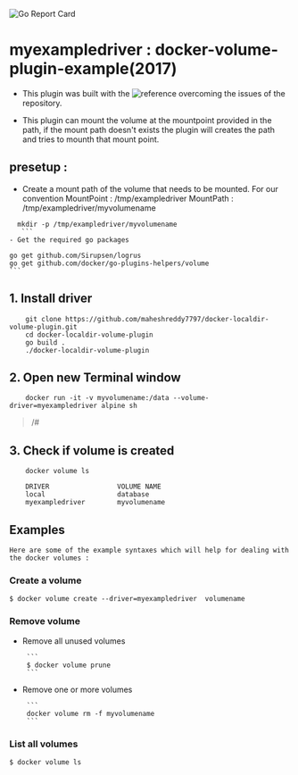![Go Report Card](https://goreportcard.com/badge/github.com/maheshreddy7797/docker-localdir-volume-plugin)



    
# myexampledriver : docker-volume-plugin-example(2017)
  
  - This plugin was built with the ![reference](https://github.com/fntlnz/docker-volume-plugin-example) overcoming the issues       of the repository.
  
  - This plugin can mount the volume at the mountpoint provided in the path, if the mount path doesn't exists the plugin will       creates the path and tries to mounth that mount point.
  
  ## presetup :
  - Create a mount path of the volume that needs to be mounted.
    For our convention MountPoint : /tmp/exampledriver
                       MountPath  : /tmp/exampledriver/myvolumename
  ```
    mkdir -p /tmp/exampledriver/myvolumename
     ```
  - Get the required go packages 
   ```
    go get github.com/Sirupsen/logrus 
    go get github.com/docker/go-plugins-helpers/volume
    ```
  
## 1. Install driver
  ```
      git clone https://github.com/maheshreddy7797/docker-localdir-volume-plugin.git
      cd docker-localdir-volume-plugin
      go build .
      ./docker-localdir-volume-plugin
  ```
## 2. Open new Terminal window
  ```Shell
      docker run -it -v myvolumename:/data --volume-driver=myexampledriver alpine sh
  ```
  > /#
  
## 3. Check if volume is created
     
  ```Shell
      docker volume ls
  ```
``` 
    DRIVER                 VOLUME NAME
    local                  database
    myexampledriver        myvolumename
```
## Examples
    Here are some of the example syntaxes which will help for dealing with the docker volumes :
    
### Create a volume

```
$ docker volume create --driver=myexampledriver  volumename

```
### Remove volume 
    
 - Remove all unused volumes
        
        ```  
        $ docker volume prune
        ```
        
 - Remove one or more volumes
        
        ``` 
        docker volume rm -f myvolumename 
        ```

### List all volumes

```
$ docker volume ls
```
